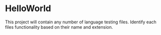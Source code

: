 # HelloWorld
This project will contain any number of language testing files. Identify each files functionality based on their name and extension.
